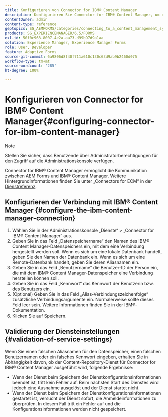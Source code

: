 ```yaml
---
title: Konfigurieren von Connector for IBM® Content Manager
description: Konfigurieren Sie Connector for IBM® Content Manager, um die Kommunikation zwischen AEM Forms und IBM® Content Manager zu aktivieren.
contentOwner: admin
content-type: reference
geptopics: SG_AEMFORMS/categories/connecting_to_a_content_management_system
products: SG_EXPERIENCEMANAGER/6.5/FORMS
exl-id: 50f0c963-8007-4e2a-aa73-d99b97d9a1aa
solution: Experience Manager, Experience Manager Forms
role: User, Developer
feature: Adaptive Forms
source-git-commit: 6a9806d8f40f711a610c130c63d9ab9b2460d075
workflow-type: tm+mt
source-wordcount: '285'
ht-degree: 100%

---
```


# Konfigurieren von Connector for IBM® Content Manager{#configuring-connector-for-ibm-content-manager}

>[!NOTE]
> 
> Stellen Sie sicher, dass Benutzende über Administratorberechtigungen für den Zugriff auf die Administrationskonsole verfügen.

Connector for IBM® Content Manager ermöglicht die Kommunikation zwischen AEM Forms und IBM® Content Manager. Weitere Hintergrundinformationen finden Sie unter „Connectors for ECM“ in der [Dienstreferenz](https://www.adobe.com/go/learn_aemforms_services_63).

## Konfigurieren der Verbindung mit IBM® Content Manager {#configure-the-ibm-content-manager-connection}

1. Wählen Sie in der Administrationskonsole „Dienste“ > „Connector for IBM® Content Manager“ aus.
1. Geben Sie in das Feld „Datenspeichername“ den Namen des IBM® Content Manager-Datenspeichers ein, mit dem eine Verbindung hergestellt werden soll. Wenn es sich um eine lokale Datenbank handelt, geben Sie den Namen der Datenbank ein. Wenn es sich um eine Remote-Datenbank handelt, geben Sie deren Aliasnamen ein.
1. Geben Sie in das Feld „Benutzername“ die Benutzer-ID der Person ein, die mit dem IBM® Content Manager-Datenspeicher eine Verbindung herstellen können soll.
1. Geben Sie in das Feld „Kennwort“ das Kennwort der Benutzerin bzw. des Benutzers ein.
1. (Optional) Geben Sie in das Feld „Alias-Verbindungszeichenfolge“ zusätzliche Verbindungsargumente ein. Normalerweise sollte dieses Feld leer sein. Weitere Informationen finden Sie in der IBM®-Dokumentation.
1. Klicken Sie auf Speichern.

## Validierung der Diensteinstellungen {#validation-of-service-settings}

Wenn Sie einen falschen Aliasnamen für den Datenspeicher, einen falschen Benutzernamen oder ein falsches Kennwort eingeben, erhalten Sie in Abhängigkeit davon, ob der Content-Repository-Dienst für Connector for IBM® Content Manager ausgeführt wird, folgende Ergebnisse:

* Wenn der Dienst beim Speichern der Dienstkonfigurationsinformationen beendet ist, tritt kein Fehler auf. Beim nächsten Start des Dienstes wird jedoch eine Ausnahme ausgelöst und der Dienst startet nicht.
* Wenn der Dienst beim Speichern der Dienstkonfigurationsinformationen gestartet ist, versucht der Dienst sofort, die Anmeldeinformationen zu überprüfen. In diesem Fall tritt ein Fehler auf und die Konfigurationsinformationen werden nicht gespeichert.
